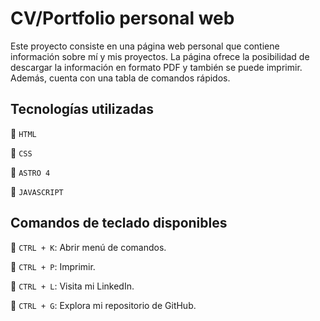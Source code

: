 # CV/Portfolio personal web

Este proyecto consiste en una página web personal que contiene información sobre mí y mis proyectos. La página ofrece la posibilidad de descargar la información en formato PDF y también se puede imprimir. Además, cuenta con una tabla de comandos rápidos.

## Tecnologías utilizadas

🚀 `HTML`

🚀 `CSS`

🚀 `ASTRO 4`

🚀 `JAVASCRIPT`


## Comandos de teclado disponibles

🚀 `CTRL + K`: Abrir menú de comandos.

🚀 `CTRL + P`: Imprimir.

🚀 `CTRL + L`: Visita mi LinkedIn.

🚀 `CTRL + G`: Explora mi repositorio de GitHub.
